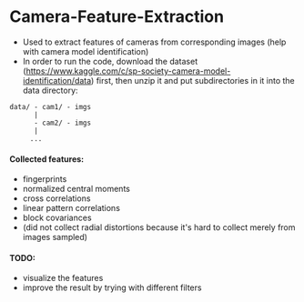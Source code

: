 # Camera-Feature-Extraction
* Used to extract features of cameras from corresponding images (help with camera model identification)<br>
* In order to run the code, download the dataset (https://www.kaggle.com/c/sp-society-camera-model-identification/data) first, then unzip it and put subdirectories in it into the data directory: <br>
```
data/ - cam1/ - imgs
      |
      - cam2/ - imgs
      |
     ...
```
#### Collected features:
* fingerprints
* normalized central moments
* cross correlations
* linear pattern correlations
* block covariances
* (did not collect radial distortions because it's hard to collect merely from images sampled)

#### TODO:
* visualize the features
* improve the result by trying with different filters
